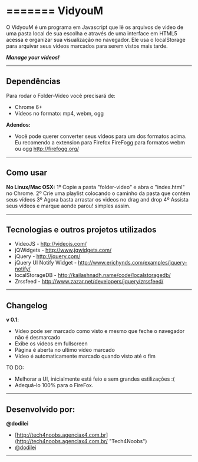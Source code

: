 =======
VidyouM
=======

O VidyouM é um programa em Javascript que lê os arquivos de video de uma pasta local de sua escolha e através de uma interface em HTML5 acessa e organizar sua visualização no navegador. Ele usa o localStorage para arquivar seus vídeos marcados para serem vistos mais tarde.

***Manage your videos!***

---------------------------------------

Dependências
----------

Para rodar o Folder-Video você precisará de:

- Chrome 6+
- Vídeos no formato: mp4, webm, ogg


**Adendos:**

- Você pode querer converter seus vídeos para um dos formatos acima. Eu recomendo a extension para Firefox FireFogg para formatos webm ou ogg http://firefogg.org/

---------------------------------------

Como usar
-----------
**No Linux/Mac OSX:**
1º Copie a pasta "folder-video" e abra o "index.html" no Chrome.
2º Crie uma playlist colocando o caminho da pasta que contém seus vídeos
3º Agora basta arrastar os videos no drag and drop
4º Assista seus vídeos e marque aonde parou! simples assim.

---------------------------------------


Tecnologias e outros projetos utilizados
----------------------------------------
- VideoJS - http://videojs.com/
- jQWidgets - http://www.jqwidgets.com/
- jQuery - http://jquery.com/
- jQuery UI Notify Widget - http://www.erichynds.com/examples/jquery-notify/
- localStorageDB - http://kailashnadh.name/code/localstoragedb/
- Zrssfeed - http://www.zazar.net/developers/jquery/zrssfeed/


---------------------------------------

Changelog
-----------

**v 0.1**:

- Vídeo pode ser marcado como visto e mesmo que feche o navegador não é desmarcado
- Exibe os videos em fullscreen
- Página é aberta no ultimo vídeo marcado
- Vídeo é automaticamente marcado quando visto até o fim

TO DO:

- Melhorar a UI, inicialmente está feio e sem grandes estilizações :(
- Adequá-lo 100% para o FireFox.

---------------------------------------

Desenvolvido por:
-------

**@dodilei**

+ [http://tech4noobs.agenciax4.com.br](http://tech4noobs.agenciax4.com.br/ "Tech4Noobs")
+ [@dodilei](http://twitter.com/dodilei "Twitter - @dodilei")

---------------------------------------
